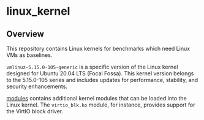 # linux_kernel

## Overview

This repository contains Linux kernels for benchmarks which need Linux VMs as baselines.

`vmlinuz-5.15.0-105-generic` is a specific version of the Linux kernel designed for Ubuntu 20.04 LTS (Focal Fossa). This kernel version belongs to the 5.15.0-105 series and includes updates for performance, stability, and security enhancements.

[modules](modules/) contains additional kernel modules that can be loaded into the Linux kernel. The `virtio_blk.ko` module, for instance, provides support for the VirtIO block driver.
